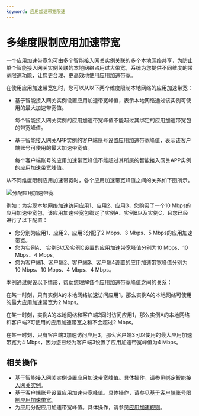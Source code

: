 ```yaml
---
keyword: 应用加速带宽限速
---
```


# 多维度限制应用加速带宽

一个应用加速带宽包可由多个智能接入网关实例关联的多个本地网络共享，为防止单个智能接入网关实例关联的本地网络占用过大带宽，系统为您提供不同维度的带宽限速功能，让您更合理、更高效地使用应用加速带宽。

在使用应用加速带宽包时，您可以从以下两个维度限制本地网络的应用加速带宽：

-   基于智能接入网关实例设置应用加速带宽峰值，表示本地网络通过该实例可使用的最大加速带宽值。

    每个智能接入网关实例的应用加速带宽峰值不能超过其绑定的应用加速带宽包的带宽峰值。

-   基于智能接入网关APP实例的客户端账号设置应用加速带宽峰值，表示该客户端账号可使用的最大加速带宽值。

    每个客户端账号的应用加速带宽峰值不能超过其所属的智能接入网关APP实例的应用加速带宽峰值。


从不同维度限制应用加速带宽时，各个应用加速带宽峰值之间的关系如下图所示。

![分配应用加速带宽](https://static-aliyun-doc.oss-accelerate.aliyuncs.com/assets/img/zh-CN/2561191261/p272979.png)

例如：为实现本地网络加速访问应用1、应用2、应用3，您购买了一个10 Mbps的应用加速带宽包，该应用加速带宽包绑定了实例A、实例B以及实例C，且您已经进行了以下配置：

-   您分别为应用1、应用2、应用3分配了2 Mbps、3 Mbps、5 Mbps的应用加速带宽。
-   您为实例A、 实例B以及实例C设置的应用加速带宽峰值分别为10 Mbps、10 Mbps、4 Mbps。
-   您为客户端1、客户端2、客户端3、客户端4设置的应用加速带宽峰值分别为10 Mbps、10 Mbps、4 Mbps、4 Mbps。

本例通过假设以下情形，帮助您理解各个应用加速带宽峰值之间的关系：

在某一时刻，只有实例A的本地网络加速访问应用1，那么实例A的本地网络可使用的最大应用加速带宽为2 Mbps。

在某一时刻，实例A的本地网络和客户端2同时访问应用1，那么实例A的本地网络和客户端2可使用的应用加速带宽之和不会超过2 Mbps。

在某一时刻，只有客户端3加速访问应用3，那么客户端3可以使用的最大应用加速带宽为4 Mbps，因为您已经为客户端3设置了应用加速带宽峰值为4 Mbps。

## 相关操作

-   基于智能接入网关实例设置应用加速带宽峰值。具体操作，请参见[绑定智能接入网关实例](/cn.zh-CN/配置指南/应用加速/绑定智能接入网关实例.md)。
-   基于客户端账号设置应用加速带宽峰值。具体操作，请参见[基于客户端账号限制应用加速带宽]()。
-   为应用分配应用加速带宽峰值。具体操作，请参见[应用加速规则](/cn.zh-CN/配置指南/应用加速/应用加速规则.md)。

